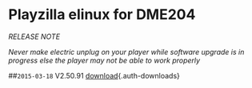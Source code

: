 # Playzilla elinux for DME204
*RELEASE NOTE*

*Never make electric unplug on your player while software upgrade is in progress else the player may not be able to work properly*

##`2015-03-18` V2.50.91 [download](playzilla-g2-dme204/playzilla-dme204-setup-2.50.91.zip){.auth-downloads}   
